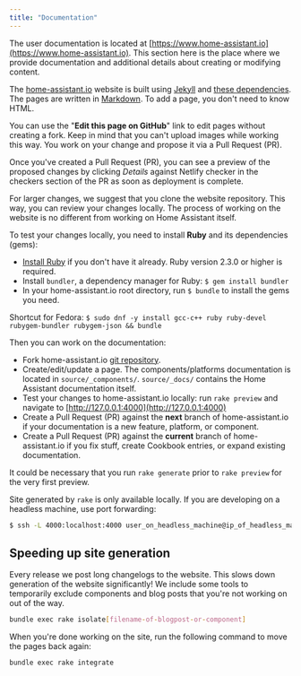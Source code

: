 ```yaml
---
title: "Documentation"
---
```


The user documentation is located at [https://www.home-assistant.io](https://www.home-assistant.io). This section here is the place where we provide documentation and additional details about creating or modifying content.

The [home-assistant.io](https://home-assistant.io) website is built using [Jekyll](http://github.com/mojombo/jekyll) and [these dependencies](https://pages.github.com/versions/). The pages are written in [Markdown](http://daringfireball.net/projects/markdown/). To add a page, you don't need to know HTML.

You can use the "**Edit this page on GitHub**" link to edit pages without creating a fork. Keep in mind that you can't upload images while working this way. You work on your change and propose it via a Pull Request (PR).

Once you've created a Pull Request (PR), you can see a preview of the proposed changes by clicking *Details* against Netlify checker in the checkers section of the PR as soon as deployment is complete.

For larger changes, we suggest that you clone the website repository. This way, you can review your changes locally. The process of working on the website is no different from working on Home Assistant itself.

To test your changes locally, you need to install **Ruby** and its dependencies (gems):

- [Install Ruby](https://www.ruby-lang.org/en/documentation/installation/) if you don't have it already. Ruby version 2.3.0 or higher is required.
- Install `bundler`, a dependency manager for Ruby: `$ gem install bundler`
- In your home-assistant.io root directory, run `$ bundle` to install the gems you need.

Shortcut for Fedora: `$ sudo dnf -y install gcc-c++ ruby ruby-devel rubygem-bundler rubygem-json && bundle`

Then you can work on the documentation:

- Fork home-assistant.io [git repository](https://github.com/home-assistant/home-assistant.io).
- Create/edit/update a page. The components/platforms documentation is located in `source/_components/`. `source/_docs/` contains the Home Assistant documentation itself. 
- Test your changes to home-assistant.io locally: run `rake preview` and navigate to [http://127.0.0.1:4000](http://127.0.0.1:4000)
- Create a Pull Request (PR) against the **next** branch of home-assistant.io if your documentation is a new feature, platform, or component.
- Create a Pull Request (PR) against the **current** branch of home-assistant.io if you fix stuff, create Cookbook entries, or expand existing documentation.

It could be necessary that you run `rake generate` prior to `rake preview` for the very first preview.

Site generated by `rake` is only available locally. If you are developing on a headless machine, use port forwarding:

```bash
$ ssh -L 4000:localhost:4000 user_on_headless_machine@ip_of_headless_machine
```
## Speeding up site generation

Every release we post long changelogs to the website. This slows down generation of the website significantly! We include some tools to temporarily exclude components and blog posts that you're not working on out of the way.

```bash
bundle exec rake isolate[filename-of-blogpost-or-component]
```

When you're done working on the site, run the following command to move the pages back again:

```bash
bundle exec rake integrate
```
